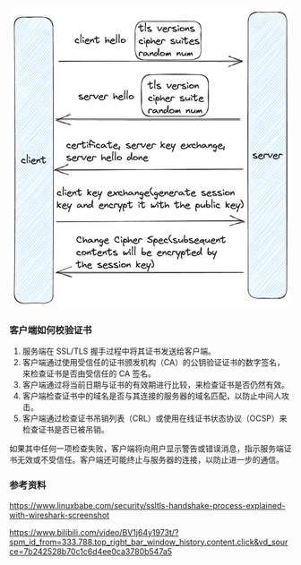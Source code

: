 ![](../../../assets/20230709233401.png)

### 客户端如何校验证书

1. 服务端在 SSL/TLS 握手过程中将其证书发送给客户端。
2. 客户端通过使用受信任的证书颁发机构（CA）的公钥验证证书的数字签名，来检查证书是否由受信任的 CA 签名。
3. 客户端通过将当前日期与证书的有效期进行比较，来检查证书是否仍然有效。
4. 客户端检查证书中的域名是否与其连接的服务器的域名匹配，以防止中间人攻击。
5. 客户端通过检查证书吊销列表（CRL）或使用在线证书状态协议（OCSP）来检查证书是否已被吊销。

如果其中任何一项检查失败，客户端将向用户显示警告或错误消息，指示服务端证书无效或不受信任。客户端还可能终止与服务器的连接，以防止进一步的通信。

### 参考资料

https://www.linuxbabe.com/security/ssltls-handshake-process-explained-with-wireshark-screenshot

https://www.bilibili.com/video/BV1j64y1973t/?spm_id_from=333.788.top_right_bar_window_history.content.click&vd_source=7b242528b70c1c6d4ee0ca3780b547a5
